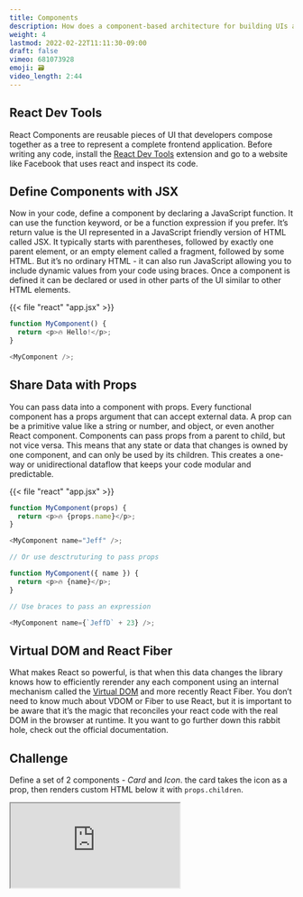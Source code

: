 ```yaml
---
title: Components
description: How does a component-based architecture for building UIs actually work?
weight: 4
lastmod: 2022-02-22T11:11:30-09:00
draft: false
vimeo: 681073928
emoji: 🗃️
video_length: 2:44
---
```


## React Dev Tools

React Components are reusable pieces of UI that developers compose together as a tree to represent a complete frontend application. Before writing any code, install the [React Dev Tools](https://chrome.google.com/webstore/detail/react-developer-tools/fmkadmapgofadopljbjfkapdkoienihi?hl=en) extension and go to a website like Facebook that uses react and inspect its code.

## Define Components with JSX

Now in your code, define a component by declaring a JavaScript function. It can use the function keyword, or be a function expression if you prefer. It’s return value is the UI represented in a JavaScript friendly version of HTML called JSX. It typically starts with parentheses, followed by exactly one parent element, or an empty element called a fragment, followed by some HTML. But it’s no ordinary HTML - it can also run JavaScript allowing you to include dynamic values from your code using braces. Once a component is defined it can be declared or used in other parts of the UI similar to other HTML elements.

{{< file "react" "app.jsx" >}}

```javascript
function MyComponent() {
  return <p>🔥 Hello!</p>;
}

<MyComponent />;
```

## Share Data with Props

You can pass data into a component with props. Every functional component has a props argument that can accept external data. A prop can be a primitive value like a string or number, and object, or even another React component. Components can pass props from a parent to child, but not vice versa. This means that any state or data that changes is owned by one component, and can only be used by its children. This creates a one-way or unidirectional dataflow that keeps your code modular and predictable.

{{< file "react" "app.jsx" >}}

```javascript
function MyComponent(props) {
  return <p>🔥 {props.name}</p>;
}

<MyComponent name="Jeff" />;

// Or use desctruturing to pass props

function MyComponent({ name }) {
  return <p>🔥 {name}</p>;
}

// Use braces to pass an expression

<MyComponent name={`JeffD` + 23} />;
```

## Virtual DOM and React Fiber

What makes React so powerful, is that when this data changes the library knows how to efficiently rerender any each component using an internal mechanism called the [Virtual DOM](https://reactjs.org/docs/faq-internals.html) and more recently React Fiber. You don’t need to know much about VDOM or Fiber to use React, but it is important to be aware that it’s the magic that reconciles your react code with the real DOM in the browser at runtime. It you want to go further down this rabbit hole, check out the official documentation.

## Challenge

Define a set of 2 components - _Card_ and _Icon_. the card takes the icon as a prop, then renders custom HTML below it with `props.children`.

<iframe class="frame-full" src="https://stackblitz.com/edit/react-b7htyi?embed=1&file=src/App.js"></iframe>
